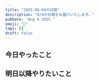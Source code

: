 ```yaml
---
title: "2025-08-04の日報"
description: "8/4の日報をお届けいたします。"
pubDate: "Aug 4 2025 "
emoji: "🦊"
tags: []
draft: false
---
```


## 今日やったこと

## 明日以降やりたいこと
